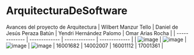# ArquitecturaDeSoftware
Avances del proyecto de Arquitectura
| Wilbert Manzur Tello | Daniel de Jesús Peraza Batún | Yendri Hernández Palomo | Omar Arias Rocha |
| ------------- | ------------- | ------------- | ------------- |
| ![image](https://user-images.githubusercontent.com/86019103/187789403-750fbda6-c31c-4210-9731-9e763436bb98.png) | ![image](https://user-images.githubusercontent.com/86019103/187789714-279ebb8e-2063-47b1-99de-5178f47f9ea2.png) | ![image](https://user-images.githubusercontent.com/86019103/187789912-d2f9b89e-3c38-47dc-be87-8519f50ffd97.png) | ![image](https://user-images.githubusercontent.com/86019103/187789995-3ad06fae-704e-4f88-badf-4a282b09856d.png)
| 16001682  | 14002007  | 16001112  | 17001361 |
